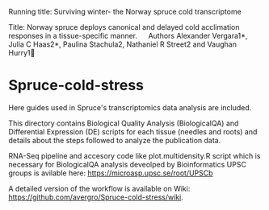 	
Running title: Surviving winter- the Norway spruce cold transcriptome

Title: Norway spruce deploys canonical and delayed cold acclimation responses in a  tissue-specific manner. 
 
Authors 
	Alexander Vergara1*, Julia C Haas2*, Paulina Stachula2, Nathaniel R Street2 and Vaughan Hurry1

# Spruce-cold-stress

Here guides used in Spruce's transcriptomics data analysis are included.

This directory contains Biological Quality Analysis (BiologicalQA) and Differential Expression (DE) scripts for each tissue (needles and roots) and details about the steps followed to analyze the publication data.  

RNA-Seq pipeline and accesory code like plot.multidensity.R script which is necessary for BiologicalQA analysis deveolped by Bioinformatics UPSC groups is avilable here:
https://microasp.upsc.se/root/UPSCb

A detailed version of the workflow is available on Wiki:
https://github.com/avergro/Spruce-cold-stress/wiki.


